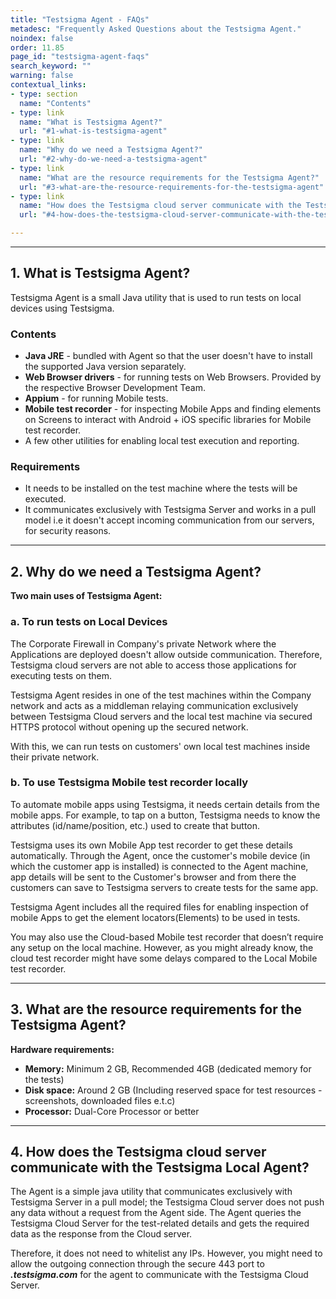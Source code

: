 ```yaml
---
title: "Testsigma Agent - FAQs"
metadesc: "Frequently Asked Questions about the Testsigma Agent."
noindex: false
order: 11.85
page_id: "testsigma-agent-faqs"
search_keyword: ""
warning: false
contextual_links:
- type: section
  name: "Contents"
- type: link
  name: "What is Testsigma Agent?"
  url: "#1-what-is-testsigma-agent"
- type: link
  name: "Why do we need a Testsigma Agent?"
  url: "#2-why-do-we-need-a-testsigma-agent"
- type: link
  name: "What are the resource requirements for the Testsigma Agent?"
  url: "#3-what-are-the-resource-requirements-for-the-testsigma-agent"
- type: link
  name: "How does the Testsigma cloud server communicate with the Testsigma Local Agent?"
  url: "#4-how-does-the-testsigma-cloud-server-communicate-with-the-testsigma-local-agent"

---
```


---
## **1. What is Testsigma Agent?**
Testsigma Agent is a small Java utility that is used to run tests on local devices using Testsigma.

### **Contents**
* **Java JRE** - bundled with Agent so that the user doesn't have to install the supported Java version separately.
* **Web Browser drivers** - for running tests on Web Browsers. Provided by the respective Browser Development Team.
* **Appium** - for running Mobile tests.
* **Mobile test recorder** - for inspecting Mobile Apps and finding elements on Screens to interact with Android + iOS specific libraries for Mobile test recorder.
* A few other utilities for enabling local test execution and reporting.


### **Requirements**

* It needs to be installed on the test machine where the tests will be executed.
* It communicates exclusively with Testsigma Server and works in a pull model i.e it doesn't accept incoming communication from our servers, for security reasons.

---

## **2. Why do we need a Testsigma Agent?**
**Two main uses of Testsigma Agent:**

### **a. To run tests on Local Devices**

The Corporate Firewall in Company's private Network where the Applications are deployed doesn't allow outside communication. Therefore, Testsigma cloud servers are not able to access those applications for executing tests on them.

Testsigma Agent resides in one of the test machines within the Company network and acts as a middleman relaying communication exclusively between Testsigma Cloud servers and the local test machine via secured HTTPS protocol without opening up the secured network.

With this, we can run tests on customers' own local test machines inside their private network.

### **b. To use Testsigma Mobile test recorder locally**

To automate mobile apps using Testsigma, it needs certain details from the mobile apps. For example, to tap on a button, Testsigma needs to know the attributes (id/name/position, etc.) used to create that button.

Testsigma uses its own Mobile App test recorder to get these details automatically. Through the Agent, once the customer's mobile device (in which the customer app is installed) is connected to the Agent machine, app details will be sent to the Customer's browser and from there the customers can save to Testsigma servers to create tests for the same app.

Testsigma Agent includes all the required files for enabling inspection of mobile Apps to get the element locators(Elements) to be used in tests.

You may also use the Cloud-based Mobile test recorder that doesn’t require any setup on the local machine. However, as you might already know, the cloud test recorder might have some delays compared to the Local Mobile test recorder.

---


## **3. What are the resource requirements for the Testsigma Agent?**

**Hardware requirements:**<br>
* **Memory:** Minimum 2 GB, Recommended 4GB (dedicated memory for the tests)<br>
* **Disk space:** Around 2 GB (Including reserved space for test resources - screenshots, downloaded files e.t.c)<br>
* **Processor:** Dual-Core Processor or better<br>

---


## **4. How does the Testsigma cloud server communicate with the Testsigma Local Agent?**

The Agent is a simple java utility that communicates exclusively with Testsigma Server in a pull model; the Testsigma Cloud server does not push any data without a request from the Agent side. The Agent queries the Testsigma Cloud Server for the test-related details and gets the required data as the response from the Cloud server.

Therefore, it does not need to whitelist any IPs. However, you might need to allow the outgoing connection through the secure 443 port to ***.testsigma.com*** for the agent to communicate with the Testsigma Cloud Server.


